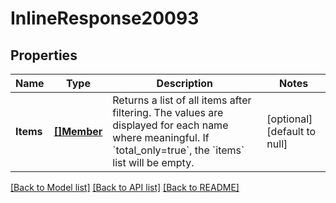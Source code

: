 # InlineResponse20093

## Properties
Name | Type | Description | Notes
------------ | ------------- | ------------- | -------------
**Items** | [**[]Member**](Member.md) | Returns a list of all items after filtering. The values are displayed for each name where meaningful. If &#x60;total_only&#x3D;true&#x60;, the &#x60;items&#x60; list will be empty. | [optional] [default to null]

[[Back to Model list]](../README.md#documentation-for-models) [[Back to API list]](../README.md#documentation-for-api-endpoints) [[Back to README]](../README.md)

